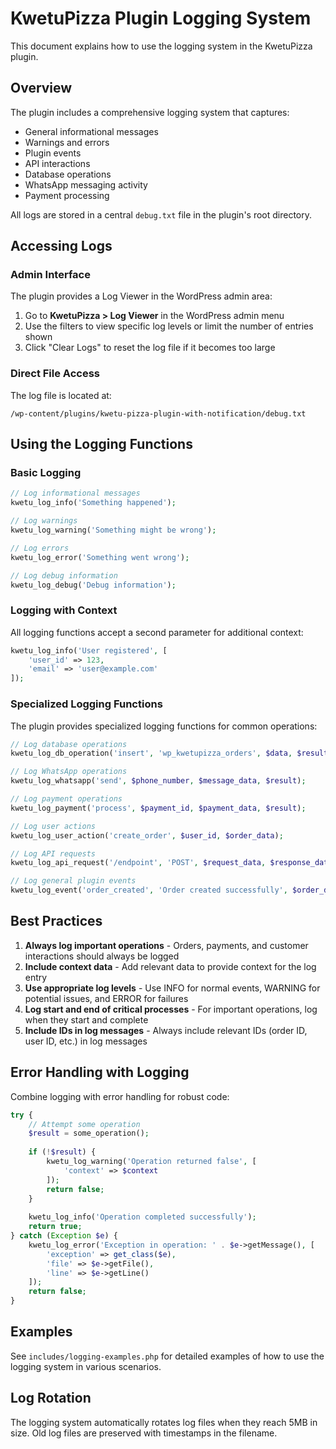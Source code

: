 # KwetuPizza Plugin Logging System

This document explains how to use the logging system in the KwetuPizza plugin.

## Overview

The plugin includes a comprehensive logging system that captures:
- General informational messages
- Warnings and errors
- Plugin events
- API interactions
- Database operations
- WhatsApp messaging activity
- Payment processing

All logs are stored in a central `debug.txt` file in the plugin's root directory.

## Accessing Logs

### Admin Interface

The plugin provides a Log Viewer in the WordPress admin area:

1. Go to **KwetuPizza > Log Viewer** in the WordPress admin menu
2. Use the filters to view specific log levels or limit the number of entries shown
3. Click "Clear Logs" to reset the log file if it becomes too large

### Direct File Access

The log file is located at:
```
/wp-content/plugins/kwetu-pizza-plugin-with-notification/debug.txt
```

## Using the Logging Functions

### Basic Logging

```php
// Log informational messages
kwetu_log_info('Something happened');

// Log warnings
kwetu_log_warning('Something might be wrong');

// Log errors
kwetu_log_error('Something went wrong');

// Log debug information
kwetu_log_debug('Debug information');
```

### Logging with Context

All logging functions accept a second parameter for additional context:

```php
kwetu_log_info('User registered', [
    'user_id' => 123,
    'email' => 'user@example.com'
]);
```

### Specialized Logging Functions

The plugin provides specialized logging functions for common operations:

```php
// Log database operations
kwetu_log_db_operation('insert', 'wp_kwetupizza_orders', $data, $result);

// Log WhatsApp operations
kwetu_log_whatsapp('send', $phone_number, $message_data, $result);

// Log payment operations
kwetu_log_payment('process', $payment_id, $payment_data, $result);

// Log user actions
kwetu_log_user_action('create_order', $user_id, $order_data);

// Log API requests
kwetu_log_api_request('/endpoint', 'POST', $request_data, $response_data);

// Log general plugin events
kwetu_log_event('order_created', 'Order created successfully', $order_data);
```

## Best Practices

1. **Always log important operations** - Orders, payments, and customer interactions should always be logged
2. **Include context data** - Add relevant data to provide context for the log entry
3. **Use appropriate log levels** - Use INFO for normal events, WARNING for potential issues, and ERROR for failures
4. **Log start and end of critical processes** - For important operations, log when they start and complete
5. **Include IDs in log messages** - Always include relevant IDs (order ID, user ID, etc.) in log messages

## Error Handling with Logging

Combine logging with error handling for robust code:

```php
try {
    // Attempt some operation
    $result = some_operation();
    
    if (!$result) {
        kwetu_log_warning('Operation returned false', [
            'context' => $context
        ]);
        return false;
    }
    
    kwetu_log_info('Operation completed successfully');
    return true;
} catch (Exception $e) {
    kwetu_log_error('Exception in operation: ' . $e->getMessage(), [
        'exception' => get_class($e),
        'file' => $e->getFile(),
        'line' => $e->getLine()
    ]);
    return false;
}
```

## Examples

See `includes/logging-examples.php` for detailed examples of how to use the logging system in various scenarios.

## Log Rotation

The logging system automatically rotates log files when they reach 5MB in size. Old log files are preserved with timestamps in the filename. 